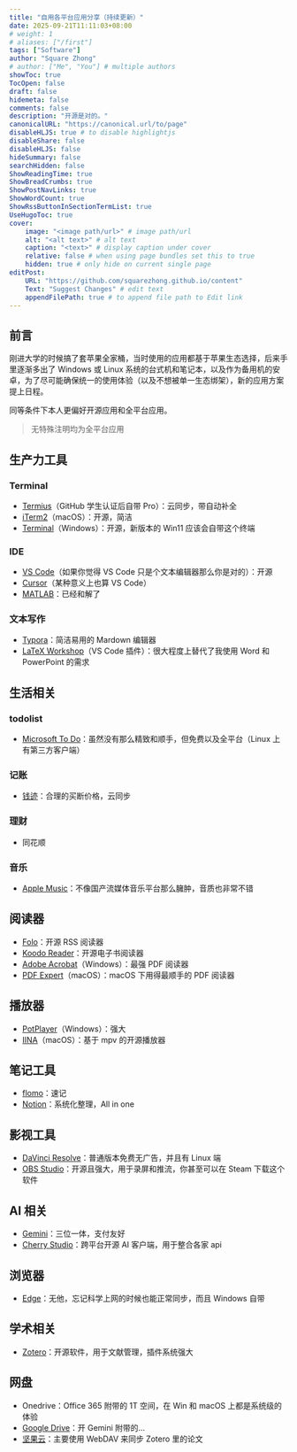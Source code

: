 ```yaml
---
title: "自用各平台应用分享（持续更新）"
date: 2025-09-21T11:11:03+08:00
# weight: 1
# aliases: ["/first"]
tags: ["Software"]
author: "Square Zhong"
# author: ["Me", "You"] # multiple authors
showToc: true
TocOpen: false
draft: false
hidemeta: false
comments: false
description: "开源是对的。"
canonicalURL: "https://canonical.url/to/page"
disableHLJS: true # to disable highlightjs
disableShare: false
disableHLJS: false
hideSummary: false
searchHidden: false
ShowReadingTime: true
ShowBreadCrumbs: true
ShowPostNavLinks: true
ShowWordCount: true
ShowRssButtonInSectionTermList: true
UseHugoToc: true
cover:
    image: "<image path/url>" # image path/url
    alt: "<alt text>" # alt text
    caption: "<text>" # display caption under cover
    relative: false # when using page bundles set this to true
    hidden: true # only hide on current single page
editPost:
    URL: "https://github.com/squarezhong.github.io/content"
    Text: "Suggest Changes" # edit text
    appendFilePath: true # to append file path to Edit link
---
```


## 前言

刚进大学的时候搞了套苹果全家桶，当时使用的应用都基于苹果生态选择，后来手里逐渐多出了 Windows 或 Linux 系统的台式机和笔记本，以及作为备用机的安卓，为了尽可能确保统一的使用体验（以及不想被单一生态绑架），新的应用方案提上日程。

同等条件下本人更偏好开源应用和全平台应用。

> 无特殊注明均为全平台应用

## 生产力工具

### Terminal

- [Termius](https://termius.com/)（GitHub 学生认证后自带 Pro）：云同步，带自动补全
- [iTerm2](https://iterm2.com/)（macOS）：开源，简洁
- [Terminal](https://github.com/microsoft/terminal)（Windows）：开源，新版本的 Win11 应该会自带这个终端

### IDE

- [VS Code](https://code.visualstudio.com/)（如果你觉得 VS Code 只是个文本编辑器那么你是对的）：开源
- [Cursor](https://cursor.com/)（某种意义上也算 VS Code）
- [MATLAB](https://ww2.mathworks.cn/en/products/matlab.html)：已经和解了

### 文本写作

- [Typora](https://typora.io/)：简洁易用的 Mardown 编辑器
- [LaTeX Workshop](https://github.com/James-Yu/LaTeX-Workshop)（VS Code 插件）：很大程度上替代了我使用 Word 和 PowerPoint 的需求

## 生活相关

### todolist

- [Microsoft To Do](https://to-do.office.com/tasks/)：虽然没有那么精致和顺手，但免费以及全平台（Linux 上有第三方客户端）

### 记账

- [钱迹](https://qianjiapp.com/)：合理的买断价格，云同步

### 理财

- 同花顺

### 音乐

- [Apple Music](https://music.apple.com/)：不像国产流媒体音乐平台那么臃肿，音质也非常不错

## 阅读器

- [Folo](https://folo.is/)：开源 RSS 阅读器
- [Koodo Reader](https://koodoreader.com)：开源电子书阅读器
- [Adobe Acrobat](https://www.adobe.com/acrobat.html)（Windows）：最强 PDF 阅读器
- [PDF Expert](https://pdfexpert.com/)（macOS）：macOS 下用得最顺手的 PDF 阅读器

## 播放器

- [PotPlayer](https://potplayer.daum.net/)（Windows）：强大
- [IINA](https://iina.io/)（macOS）：基于 mpv 的开源播放器

## 笔记工具

- [flomo](https://flomoapp.com/)：速记
- [Notion](https://www.notion.com/)：系统化整理，All in one

## 影视工具

- [DaVinci Resolve](https://www.blackmagicdesign.com/products/davinciresolve)：普通版本免费无广告，并且有 Linux 端
- [OBS Studio](https://obsproject.com/)：开源且强大，用于录屏和推流，你甚至可以在 Steam 下载这个软件

## AI 相关

- [Gemini](https://gemini.google.com/)：三位一体，支付友好
- [Cherry Studio](https://www.cherry-ai.com/)：跨平台开源 AI 客户端，用于整合各家 api

## 浏览器

- [Edge](https://www.microsoft.com/en-us/edge)：无他，忘记科学上网的时候也能正常同步，而且 Windows 自带

## 学术相关

- [Zotero](https://www.zotero.org/)：开源软件，用于文献管理，插件系统强大

## 网盘

- Onedrive：Office 365 附带的 1T 空间，在 Win 和 macOS 上都是系统级的体验
- [Google Drive](https://drive.google.com/)：开 Gemini 附带的…
- [坚果云](https://www.jianguoyun.com/)：主要使用 WebDAV 来同步 Zotero 里的论文




